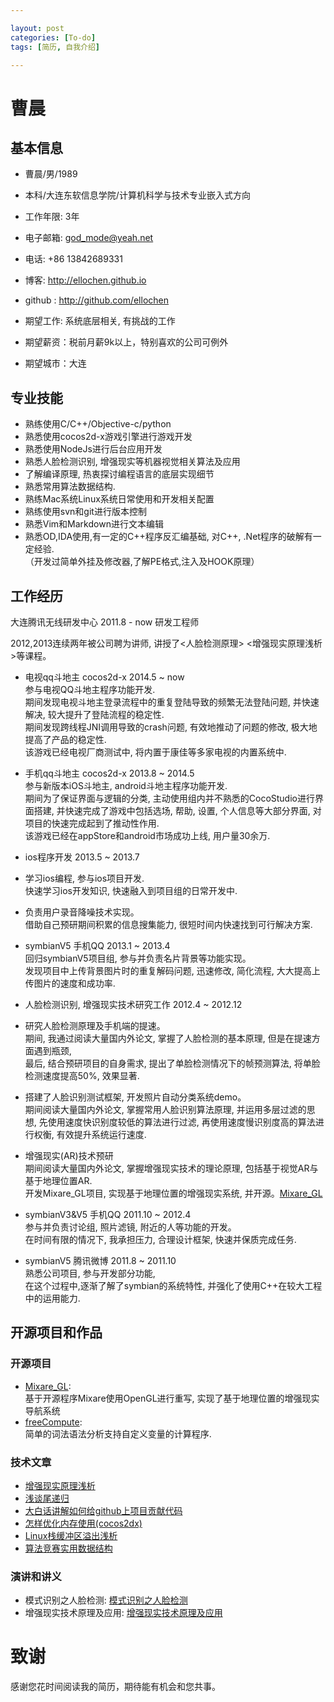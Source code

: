 ```yaml
---

layout: post
categories: [To-do]
tags: [简历, 自我介绍]

---
```


曹晨  
===============
## 基本信息

* 曹晨/男/1989  
* 本科/大连东软信息学院/计算机科学与技术专业嵌入式方向  
* 工作年限: 3年  
* 电子邮箱: <god_mode@yeah.net>  
* 电话: +86 13842689331  
* 博客: <http://ellochen.github.io>  
* github : <http://github.com/ellochen>  

* 期望工作: 系统底层相关, 有挑战的工作
* 期望薪资：税前月薪9k以上，特别喜欢的公司可例外  
* 期望城市：大连  

## 专业技能

* 熟练使用C/C++/Objective-c/python  
* 熟悉使用cocos2d-x游戏引擎进行游戏开发  
* 熟悉使用NodeJs进行后台应用开发  
* 熟悉人脸检测识别, 增强现实等机器视觉相关算法及应用  
* 了解编译原理, 热衷探讨编程语言的底层实现细节  
* 熟悉常用算法数据结构.  
* 熟练Mac系统Linux系统日常使用和开发相关配置  
* 熟练使用svn和git进行版本控制  
* 熟悉Vim和Markdown进行文本编辑  
* 熟悉OD,IDA使用,有一定的C++程序反汇编基础, 对C++, .Net程序的破解有一定经验.  
（开发过简单外挂及修改器,了解PE格式,注入及HOOK原理）  

## 工作经历  

大连腾讯无线研发中心  2011.8 - now 研发工程师  

2012,2013连续两年被公司聘为讲师, 讲授了<人脸检测原理> <增强现实原理浅析>等课程。  

* 电视qq斗地主 cocos2d-x 2014.5 ~ now  
参与电视QQ斗地主程序功能开发.   
期间发现电视斗地主登录流程中的重复登陆导致的频繁无法登陆问题, 并快速解决, 较大提升了登陆流程的稳定性.  
期间发现跨线程JNI调用导致的crash问题, 有效地推动了问题的修改, 极大地提高了产品的稳定性.  
该游戏已经电视厂商测试中, 将内置于康佳等多家电视的内置系统中.  

* 手机qq斗地主 cocos2d-x 2013.8 ~ 2014.5  
参与新版本iOS斗地主, android斗地主程序功能开发.  
期间为了保证界面与逻辑的分类, 主动使用组内并不熟悉的CocoStudio进行界面搭建, 
并快速完成了游戏中包括选场, 帮助, 设置, 个人信息等大部分界面, 对项目的快速完成起到了推动性作用.  
该游戏已经在appStore和android市场成功上线, 用户量30余万.  

* ios程序开发 2013.5 ~ 2013.7  
- 学习ios编程, 参与ios项目开发.  
  快速学习ios开发知识, 快速融入到项目组的日常开发中.  

- 负责用户录音降噪技术实现。  
  借助自己预研期间积累的信息搜集能力, 很短时间内快速找到可行解决方案.  
  
* symbianV5 手机QQ 2013.1 ~ 2013.4  
回归symbianV5项目组, 参与并负责名片背景等功能实现。  
发现项目中上传背景图片时的重复解码问题, 迅速修改, 简化流程, 大大提高上传图片的速度和成功率.  

* 人脸检测识别, 增强现实技术研究工作  2012.4 ~ 2012.12  
- 研究人脸检测原理及手机端的提速。  
  期间, 我通过阅读大量国内外论文, 掌握了人脸检测的基本原理, 但是在提速方面遇到瓶颈,  
  最后, 结合预研项目的自身需求, 提出了单脸检测情况下的帧预测算法, 将单脸检测速度提高50%, 效果显著.  
  
- 搭建了人脸识别测试框架, 开发照片自动分类系统demo。  
  期间阅读大量国内外论文, 掌握常用人脸识别算法原理, 并运用多层过滤的思想, 
  先使用速度快识别度较低的算法进行过滤, 再使用速度慢识别度高的算法进行权衡, 有效提升系统运行速度.  
  
- 增强现实(AR)技术预研  
  期间阅读大量国内外论文, 掌握增强现实技术的理论原理, 包括基于视觉AR与基于地理位置AR.  
  开发Mixare_GL项目, 实现基于地理位置的增强现实系统, 并开源。[Mixare_GL](https://github.com/ellochen/Mixare_GL)

* symbianV3&V5 手机QQ 2011.10 ~ 2012.4  
参与并负责讨论组, 照片滤镜, 附近的人等功能的开发。  
在时间有限的情况下, 我承担压力, 合理设计框架, 快速并保质完成任务.  

* symbianV5 腾讯微博  2011.8 ~ 2011.10  
熟悉公司项目, 参与开发部分功能,  
在这个过程中,逐渐了解了symbian的系统特性, 并强化了使用C++在较大工程中的运用能力.  

## 开源项目和作品

### 开源项目
 
 - [Mixare_GL](https://github.com/ellochen/Mixare_GL):  
   基于开源程序Mixare使用OpenGL进行重写, 实现了基于地理位置的增强现实导航系统  
 - [freeCompute](https://github.com/ellochen/freeCompute):  
   简单的词法语法分析支持自定义变量的计算程序.  

### 技术文章

- [增强现实原理浅析](http://ellochen.github.io/2012/12/增强现实原理浅析/)  
- [浅谈尾递归](http://ellochen.github.io/2013/02/浅谈尾递归/)  
- [大白话讲解如何给github上项目贡献代码](http://ellochen.github.io/2013/03/大白话讲解如何给github上项目贡献代码/)  
- [怎样优化内存使用(cocos2dx)](http://t.cn/Rhikzdj)  
- [Linux栈缓冲区溢出浅析](http://ellochen.github.io/2014/01/Linux栈缓冲区溢出浅析/)  
- [算法竞赛实用数据结构](http://ellochen.github.io/2014/01/算法竞赛实用数据结构/)  

### 演讲和讲义

- 模式识别之人脸检测: [模式识别之人脸检测](http://t.cn/RhiFAHJ)  
- 增强现实技术原理及应用: [增强现实技术原理及应用](http://t.cn/RhiF7op)   

# 致谢
感谢您花时间阅读我的简历，期待能有机会和您共事。
